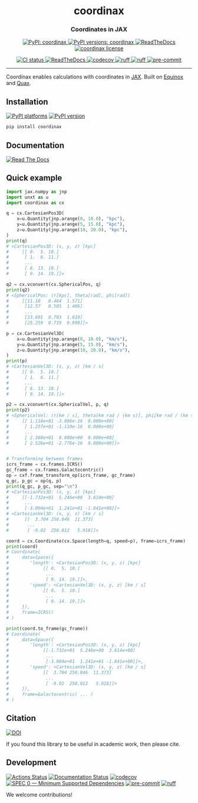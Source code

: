 <h1 align='center'> coordinax </h1>
<h3 align="center">Coordinates in JAX</h3>

<p align="center">
    <a href="https://pypi.org/project/coordinax/"> <img alt="PyPI: coordinax" src="https://img.shields.io/pypi/v/coordinax?style=flat" /> </a>
    <a href="https://pypi.org/project/coordinax/"> <img alt="PyPI versions: coordinax" src="https://img.shields.io/pypi/pyversions/coordinax" /> </a>
    <a href="https://coordinax.readthedocs.io/en/"> <img alt="ReadTheDocs" src="https://img.shields.io/badge/read_docs-here-orange" /> </a>
    <a href="https://pypi.org/project/coordinax/"> <img alt="coordinax license" src="https://img.shields.io/github/license/GalacticDynamics/coordinax" /> </a>
</p>
<p align="center">
    <a href="https://github.com/GalacticDynamics/coordinax/actions"> <img alt="CI status" src="https://github.com/GalacticDynamics/coordinax/workflows/CI/badge.svg" /> </a>
    <a href="https://coordinax.readthedocs.io/en/"> <img alt="ReadTheDocs" src="https://readthedocs.org/projects/coordinax/badge/?version=latest" /> </a>
    <a href="https://codecov.io/gh/GalacticDynamics/coordinax"> <img alt="codecov" src="https://codecov.io/gh/GalacticDynamics/coordinax/graph/badge.svg" /> </a>
    <a href="https://scientific-python.org/specs/spec-0000/"> <img alt="ruff" src="https://img.shields.io/badge/SPEC-0-green?labelColor=%23004811&color=%235CA038" /> </a>
    <a href="https://docs.astral.sh/ruff/"> <img alt="ruff" src="https://img.shields.io/endpoint?url=https://raw.githubusercontent.com/charliermarsh/ruff/main/assets/badge/v2.json" /> </a>
    <a href="https://pre-commit.com"> <img alt="pre-commit" src="https://img.shields.io/badge/pre--commit-enabled-brightgreen?logo=pre-commit" /> </a>
</p>

---

Coordinax enables calculations with coordinates in
[JAX](https://jax.readthedocs.io/en/latest/). Built on
[Equinox](https://docs.kidger.site/equinox/) and
[Quax](https://github.com/patrick-kidger/quax).

## Installation

[![PyPI platforms][pypi-platforms]][pypi-link]
[![PyPI version][pypi-version]][pypi-link]

<!-- [![Conda-Forge][conda-badge]][conda-link] -->

```bash
pip install coordinax
```

## Documentation

[![Read The Docs](https://img.shields.io/badge/read_docs-here-orange)](https://coordinax.readthedocs.io/en/)

## Quick example

```python
import jax.numpy as jnp
import unxt as u
import coordinax as cx

q = cx.CartesianPos3D(
    x=u.Quantity(jnp.arange(0, 10.0), "kpc"),
    y=u.Quantity(jnp.arange(5, 15.0), "kpc"),
    z=u.Quantity(jnp.arange(10, 20.0), "kpc"),
)
print(q)
# <CartesianPos3D: (x, y, z) [kpc]
#     [[ 0.  5. 10.]
#      [ 1.  6. 11.]
#      ...
#      [ 8. 13. 18.]
#      [ 9. 14. 19.]]>

q2 = cx.vconvert(cx.SphericalPos, q)
print(q2)
# <SphericalPos: (r[kpc], theta[rad], phi[rad])
#     [[11.18   0.464  1.571]
#      [12.57   0.505  1.406]
#      ...
#      [23.601  0.703  1.019]
#      [25.259  0.719  0.999]]>

p = cx.CartesianVel3D(
    x=u.Quantity(jnp.arange(0, 10.0), "km/s"),
    y=u.Quantity(jnp.arange(5, 15.0), "km/s"),
    z=u.Quantity(jnp.arange(10, 20.0), "km/s"),
)
print(p)
# <CartesianVel3D: (x, y, z) [km / s]
#     [[ 0.  5. 10.]
#      [ 1.  6. 11.]
#      ...
#      [ 8. 13. 18.]
#      [ 9. 14. 19.]]>

p2 = cx.vconvert(cx.SphericalVel, p, q)
print(p2)
# <SphericalVel: (r[km / s], theta[km rad / (km s)], phi[km rad / (km s)])
#     [[ 1.118e+01 -3.886e-16  0.000e+00]
#      [ 1.257e+01 -1.110e-16  0.000e+00]
#      ...
#      [ 2.360e+01  0.000e+00  0.000e+00]
#      [ 2.526e+01 -2.776e-16  0.000e+00]]>


# Transforming between frames
icrs_frame = cx.frames.ICRS()
gc_frame = cx.frames.Galactocentric()
op = cxf.frame_transform_op(icrs_frame, gc_frame)
q_gc, p_gc = op(q, p)
print(q_gc, p_gc, sep="\n")
# <CartesianPos3D: (x, y, z) [kpc]
#     [[-1.732e+01  5.246e+00  3.614e+00]
#      ...
#      [-3.004e+01  1.241e+01 -1.841e+00]]>
# <CartesianVel3D: (x, y, z) [km / s]
#      [[  3.704 250.846  11.373]
#       ...
#       [ -9.02  258.012   5.918]]>

coord = cx.Coordinate(cx.Space(length=q, speed=p), frame=icrs_frame)
print(coord)
# Coordinate(
#     data=Space({
#        'length': <CartesianPos3D: (x, y, z) [kpc]
#             [[ 0.  5. 10.]
#              ...
#              [ 9. 14. 19.]]>,
#        'speed': <CartesianVel3D: (x, y, z) [km / s]
#             [[ 0.  5. 10.]
#              ...
#              [ 9. 14. 19.]]>
#     }),
#     frame=ICRS()
# )

print(coord.to_frame(gc_frame))
# Coordinate(
#     data=Space({
#        'length': <CartesianPos3D: (x, y, z) [kpc]
#             [[-1.732e+01  5.246e+00  3.614e+00]
#              ...
#              [-3.004e+01  1.241e+01 -1.841e+00]]>,
#        'speed': <CartesianVel3D: (x, y, z) [km / s]
#             [[  3.704 250.846  11.373]
#              ...
#              [ -9.02  258.012   5.918]]>
#     }),
#     frame=Galactocentric( ... )
# )
```

## Citation

[![DOI][zenodo-badge]][zenodo-link]

If you found this library to be useful in academic work, then please cite.

## Development

[![Actions Status][actions-badge]][actions-link]
[![Documentation Status][rtd-badge]][rtd-link]
[![codecov][codecov-badge]][codecov-link]
[![SPEC 0 — Minimum Supported Dependencies][spec0-badge]][spec0-link]
[![pre-commit][pre-commit-badge]][pre-commit-link]
[![ruff][ruff-badge]][ruff-link]

We welcome contributions!

<!-- prettier-ignore-start -->
[actions-badge]:            https://github.com/GalacticDynamics/coordinax/workflows/CI/badge.svg
[actions-link]:             https://github.com/GalacticDynamics/coordinax/actions
[codecov-badge]:            https://codecov.io/gh/GalacticDynamics/unxt/graph/badge.svg
[codecov-link]:             https://codecov.io/gh/GalacticDynamics/unxt
[pre-commit-badge]:         https://img.shields.io/badge/pre--commit-enabled-brightgreen?logo=pre-commit
[pre-commit-link]:          https://pre-commit.com
[pypi-link]:                https://pypi.org/project/coordinax/
[pypi-platforms]:           https://img.shields.io/pypi/pyversions/coordinax
[pypi-version]:             https://img.shields.io/pypi/v/coordinax
[rtd-badge]:                https://readthedocs.org/projects/coordinax/badge/?version=latest
[rtd-link]:                 https://coordinax.readthedocs.io/en/latest/?badge=latest
[ruff-badge]:               https://img.shields.io/endpoint?url=https://raw.githubusercontent.com/charliermarsh/ruff/main/assets/badge/v2.json
[ruff-link]:                https://docs.astral.sh/ruff/
[spec0-badge]:              https://img.shields.io/badge/SPEC-0-green?labelColor=%23004811&color=%235CA038
[spec0-link]:               https://scientific-python.org/specs/spec-0000/
[zenodo-badge]:             https://zenodo.org/badge/DOI/10.5281/zenodo.15320465.svg
[zenodo-link]:              https://zenodo.org/doi/10.5281/zenodo.10850557

<!-- prettier-ignore-end -->
